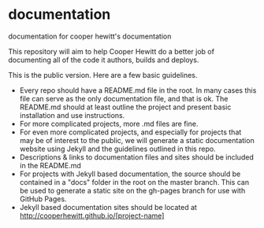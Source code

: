 # documentation
documentation for cooper hewitt's documentation

This repository will aim to help Cooper Hewitt do a better job of documenting all of the code it authors, builds and deploys.

This is the public version. Here are a few basic guidelines.

* Every repo should have a README.md file in the root. In many cases this file can serve as the only documentation file, and that is ok. The README.md should at least outline the project and present basic installation and use instructions.
* For more complicated projects, more .md files are fine.
* For even more complicated projects, and especially for projects that may be of interest to the public, we will generate a static documentation website using Jekyll and the guidelines outlined in this repo.
* Descriptions & links to documentation files and sites should be included in the README.md
* For projects with Jekyll based documentation, the source should be contained in a "docs" folder in the root on the master branch. This can be used to generate a static site on the gh-pages branch for use with GitHub Pages.
* Jekyll based documentation sites should be located at http://cooperhewitt.github.io/[project-name]
